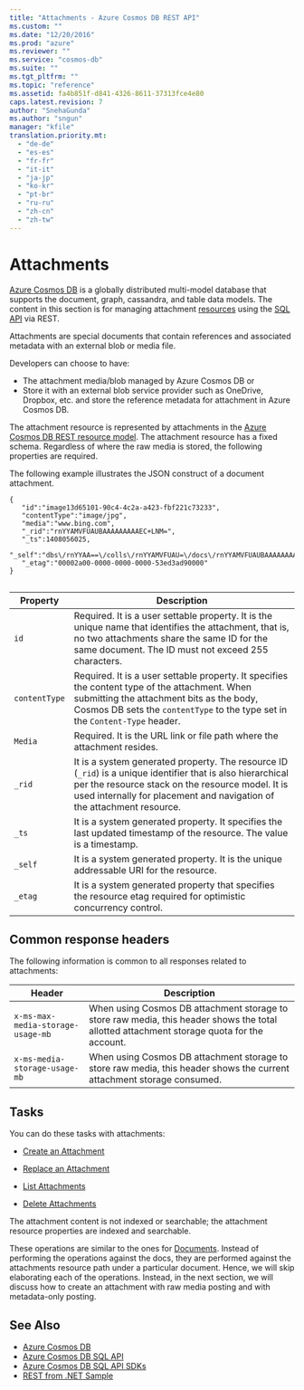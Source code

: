 ```yaml
---
title: "Attachments - Azure Cosmos DB REST API"
ms.custom: ""
ms.date: "12/20/2016"
ms.prod: "azure"
ms.reviewer: ""
ms.service: "cosmos-db"
ms.suite: ""
ms.tgt_pltfrm: ""
ms.topic: "reference"
ms.assetid: fa4b851f-d841-4326-8611-37313fce4e80
caps.latest.revision: 7
author: "SnehaGunda"
ms.author: "sngun"
manager: "kfile"
translation.priority.mt: 
  - "de-de"
  - "es-es"
  - "fr-fr"
  - "it-it"
  - "ja-jp"
  - "ko-kr"
  - "pt-br"
  - "ru-ru"
  - "zh-cn"
  - "zh-tw"
---
```

# Attachments
[Azure Cosmos DB](/azure/cosmos-db/introduction) is a globally distributed multi-model database that supports the document, graph, cassandra, and table data models. The content in this section is for managing attachment [resources](/azure/cosmos-db/sql-api-resources) using the [SQL API](/azure/cosmos-db/sql-api-introduction) via REST.  

 Attachments are special documents that contain references and associated metadata with an external blob or media file.  
  
Developers can choose to have:  
  
* The attachment media/blob managed by Azure Cosmos DB or  
* Store it with an external blob service provider such as OneDrive, Dropbox, etc. and store the reference metadata for attachment in Azure Cosmos DB.  
    
The attachment resource is represented by attachments in the [Azure Cosmos DB REST resource model](/azure/cosmos-db/sql-api-resources). The attachment resource has a fixed schema. Regardless of where the raw media is stored, the following properties are required.  
  
The following example illustrates the JSON construct of a document attachment.  
  
```  
{    
   "id":"image13d65101-90c4-4c2a-a423-fbf221c73233",  
   "contentType":"image/jpg",  
   "media":"www.bing.com",  
   "_rid":"rnYYAMVFUAUBAAAAAAAAAEC+LNM=",  
   "_ts":1408056025,  
   "_self":"dbs\/rnYYAA==\/colls\/rnYYAMVFUAU=\/docs\/rnYYAMVFUAUBAAAAAAAAAA==\/attachments\/rnYYAMVFUAUBAAAAAAAAAEC+LNM=",  
   "_etag":"00002a00-0000-0000-0000-53ed3ad90000"  
}  
  
```  
  
|Property|Description|  
|--------------|-----------------|  
|`id`|Required. It is a user settable property. It is the unique name that identifies the attachment, that is, no two attachments share the same ID for the same document. The ID must not exceed 255 characters.|  
|`contentType`|Required. It is a user settable property. It specifies the content type of the attachment. When submitting the attachment bits as the body, Cosmos DB sets the `contentType` to the type set in the `Content-Type` header.|  
|`Media`|Required. It is the URL link or file path where the attachment resides.|  
|`_rid`|It is a system generated property. The resource ID (`_rid`) is a unique identifier that is also hierarchical per the resource stack on the resource model. It is used internally for placement and navigation of the attachment resource.|  
|`_ts`|It is a system generated property. It specifies the last updated timestamp of the resource. The value is a timestamp.|  
|`_self`|It is a system generated property. It is the unique addressable URI for the resource.|  
|`_etag`|It is a system generated property that specifies the resource etag required for optimistic concurrency control.|  
  
## Common response headers  
 The following information is common to all responses related to attachments:  
  
|Header|Description|  
|------------|-----------------|  
|`x-ms-max-media-storage-usage-mb`|When using Cosmos DB attachment storage to store raw media, this header shows the total allotted attachment storage quota for the account.|  
|`x-ms-media-storage-usage-mb`|When using Cosmos DB attachment storage to store raw media, this header shows the current attachment storage consumed.|  
  
## Tasks  
 You can do these tasks with attachments:  
  
-   [Create an Attachment](create-an-attachment.md)  
  
-   [Replace an Attachment](replace-an-attachment.md)  
  
-   [List Attachments](list-attachments.md)  
  
-   [Delete Attachments](delete-attachments.md)  
  
 The attachment content is not indexed or searchable; the attachment resource properties are indexed and searchable.  
  
 These operations are similar to the ones for [Documents](documents.md). Instead of performing the operations against the docs, they are performed against the attachments resource path under a particular document. Hence, we will skip elaborating each of the operations. Instead, in the next section, we will discuss how to create an attachment with raw media posting and with metadata-only posting.  
  
## See Also  
* [Azure Cosmos DB](https://docs.microsoft.com/azure/cosmos-db/introduction) 
* [Azure Cosmos DB SQL API](https://docs.microsoft.com/azure/cosmos-db/sql-api-introduction)   
* [Azure Cosmos DB SQL API SDKs](https://docs.microsoft.com/en-us/azure/cosmos-db/sql-api-sdk-dotnet)   
* [REST from .NET Sample](https://github.com/Azure/azure-documentdb-dotnet/tree/master/samples/rest-from-.net)  
  
  

